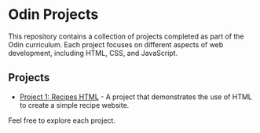 # Odin Projects

This repository contains a collection of projects completed as part of the Odin curriculum. Each project focuses on different aspects of web development, including HTML, CSS, and JavaScript.

## Projects
- [Project 1: Recipes HTML](/odin-recipes) - A project that demonstrates the use of HTML to create a simple recipe website.

Feel free to explore each project.